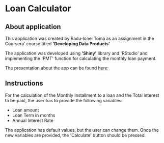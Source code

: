 # Loan Calculator

## About application

This application was created by Radu-Ionel Toma as an assignment in the Coursera' course titled **'Developing Data Products'**

The application was developed using **'Shiny'** library and 'RStudio' and implementing the 'PMT' function for calculating the monthly loan payment.

The presentation about the app can be found [here:](https://rpubs.com/radutoma-upt/ReproduciblePitch)

## Instructions
                                    
For the calculation of the Monthly Installment to a loan and the Total interest to be paid, the user has to provide the following variables:

* Loan amount
* Loan Term in months
* Annual Interest Rate

The application has default values, but the user can change them. Once the new variables are provided, the 'Calculate' button should be pressed.
